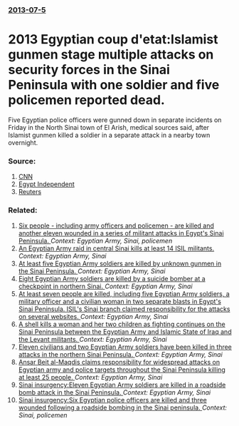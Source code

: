 ### [2013-07-5](/news/2013/07/5/index.md)

# 2013 Egyptian coup d'etat:Islamist gunmen stage multiple attacks on security forces in the Sinai Peninsula with one soldier and five policemen reported dead. 

Five Egyptian police officers were gunned down in separate incidents on Friday in the North Sinai town of El Arish, medical sources said, after Islamist gunmen killed a soldier in a separate attack in a nearby town overnight.


### Source:

1. [CNN](http://www.cnn.com/2013/07/05/world/meast/egypt-coup/index.html?hpt=hp_t1)
2. [Egypt Independent](http://www.egyptindependent.com/news/health-ministry-52-dead-unrest-began)
3. [Reuters](http://www.reuters.com/article/2013/07/05/us-egypt-protests-police-attack-idUSBRE9640WT20130705)

### Related:

1. [Six people - including army officers and policemen - are killed and another eleven wounded in a series of militant attacks in Egypt's Sinai Peninsula. ](/news/2013/07/22/six-people-a-including-army-officers-and-policemen-a-are-killed-and-another-eleven-wounded-in-a-series-of-militant-attacks-in-egypt-s-si.md) _Context: Egyptian Army, Sinai, policemen_
2. [An Egyptian Army raid in central Sinai kills at least 14 ISIL militants. ](/news/2017/02/6/an-egyptian-army-raid-in-central-sinai-kills-at-least-14-isil-militants.md) _Context: Egyptian Army, Sinai_
3. [At least five Egyptian Army soldiers are killed by unknown gunmen in the Sinai Peninsula. ](/news/2017/01/23/at-least-five-egyptian-army-soldiers-are-killed-by-unknown-gunmen-in-the-sinai-peninsula.md) _Context: Egyptian Army, Sinai_
4. [Eight Egyptian Army soldiers are killed by a suicide bomber at a checkpoint in northern Sinai. ](/news/2016/11/24/eight-egyptian-army-soldiers-are-killed-by-a-suicide-bomber-at-a-checkpoint-in-northern-sinai.md) _Context: Egyptian Army, Sinai_
5. [At least seven people are killed, including five Egyptian Army soldiers, a military officer and a civilian woman in two separate blasts in Egypt's Sinai Peninsula. ISIL's Sinai branch claimed responsibility for the attacks on several websites. ](/news/2016/04/8/at-least-seven-people-are-killed-including-five-egyptian-army-soldiers-a-military-officer-and-a-civilian-woman-in-two-separate-blasts-in-e.md) _Context: Egyptian Army, Sinai_
6. [  A shell kills a woman and her two children as fighting continues on the Sinai Peninsula between the Egyptian Army and Islamic State of Iraq and the Levant militants. ](/news/2015/07/4/a-shell-kills-a-woman-and-her-two-children-as-fighting-continues-on-the-sinai-peninsula-between-the-egyptian-army-and-islamic-state-of-ira.md) _Context: Egyptian Army, Sinai_
7. [Eleven civilians and two Egyptian Army soldiers have been killed in three attacks in the northern Sinai Peninsula. ](/news/2015/04/8/eleven-civilians-and-two-egyptian-army-soldiers-have-been-killed-in-three-attacks-in-the-northern-sinai-peninsula.md) _Context: Egyptian Army, Sinai_
8. [Ansar Beit al-Maqdis claims responsibility for widespread attacks on Egyptian army and police targets throughout the Sinai Peninsula killing at least 25 people. ](/news/2015/01/29/ansar-beit-al-maqdis-claims-responsibility-for-widespread-attacks-on-egyptian-army-and-police-targets-throughout-the-sinai-peninsula-killing.md) _Context: Egyptian Army, Sinai_
9. [Sinai insurgency:Eleven Egyptian Army soldiers are killed in a roadside bomb attack in the Sinai Peninsula. ](/news/2014/09/2/sinai-insurgency-peleven-egyptian-army-soldiers-are-killed-in-a-roadside-bomb-attack-in-the-sinai-peninsula.md) _Context: Egyptian Army, Sinai_
10. [Sinai insurgency:Six Egyptian police officers are killed and three wounded following a roadside bombing in the Sinai peninsula. ](/news/2014/09/16/sinai-insurgency-psix-egyptian-police-officers-are-killed-and-three-wounded-following-a-roadside-bombing-in-the-sinai-peninsula.md) _Context: Sinai, policemen_
